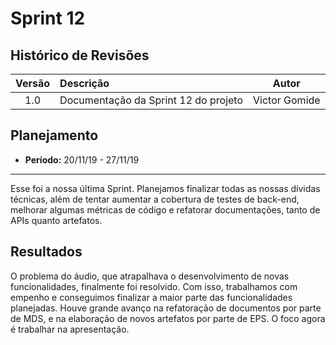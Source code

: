 # Sprint 12

## Histórico de Revisões

|Versão|Descrição|Autor|
|:----:|:--------|:---:|
|1.0|Documentação da Sprint 12 do projeto|Victor Gomide|

## Planejamento
* **Período:** 20/11/19 - 27/11/19

***

Esse foi a nossa última Sprint. Planejamos finalizar todas as nossas dívidas técnicas, além de tentar aumentar a cobertura de testes de back-end, melhorar algumas métricas de código e refatorar documentações, tanto de APIs quanto artefatos.

## Resultados

O problema do áudio, que atrapalhava o desenvolvimento de novas funcionalidades, finalmente foi resolvido. Com isso, trabalhamos com empenho e conseguimos finalizar a maior parte das funcionalidades planejadas. Houve grande avanço na refatoração de documentos por parte de MDS, e na elaboração de novos artefatos por parte de EPS. O foco agora é trabalhar na apresentação.
